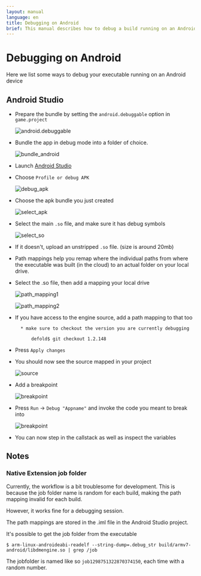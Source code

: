 ```yaml
---
layout: manual
language: en
title: Debugging on Android
brief: This manual describes how to debug a build running on an Android device.
---
```


# Debugging on Android

Here we list some ways to debug your executable running on an Android device

## Android Studio

* Prepare the bundle by setting the `android.debuggable` option in `game.project`

	![android.debuggable](../images/extensions/debugging/android/game_project_debuggable.png)

* Bundle the app in debug mode into a folder of choice.

	![bundle_android](../images/extensions/debugging/android/bundle_android.png)

* Launch [Android Studio](https://developer.android.com/studio/)

* Choose `Profile or debug APK`

	![debug_apk](../images/extensions/debugging/android/android_profile_or_debug.png)

* Choose the apk bundle you just created

	![select_apk](../images/extensions/debugging/android/android_select_apk.png)

* Select the main `.so` file, and make sure it has debug symbols

	![select_so](../images/extensions/debugging/android/android_missing_symbols.png)

* If it doesn't, upload an unstripped `.so` file. (size is around 20mb)

* Path mappings help you remap where the individual paths from where the executable was built (in the cloud) to an actual folder on your local drive.

* Select the .so file, then add a mapping your local drive

	![path_mapping1](../images/extensions/debugging/android/path_mappings_android.png)

	![path_mapping2](../images/extensions/debugging/android/path_mappings_android2.png)

* If you have access to the engine source, add a path mapping to that too

		* make sure to checkout the version you are currently debugging

			defold$ git checkout 1.2.148

* Press `Apply changes`

* You should now see the source mapped in your project

	![source](../images/extensions/debugging/android/source_mappings_android.png)

* Add a breakpoint

	![breakpoint](../images/extensions/debugging/android/breakpoint_android.png)

* Press `Run` -> `Debug "Appname"` and invoke the code you meant to break into

	![breakpoint](../images/extensions/debugging/android/callstack_variables_android.png)

* You can now step in the callstack as well as inspect the variables


## Notes

### Native Extension job folder

Currently, the workflow is a bit troublesome for development. This is because the job folder name
is random for each build, making the path mapping invalid for each build.

However, it works fine for a debugging session.

The path mappings are stored in the <project>.iml file in the Android Studio project.

It's possible to get the job folder from the executable

	$ arm-linux-androideabi-readelf --string-dump=.debug_str build/armv7-android/libdmengine.so | grep /job

The jobfolder is named like so `job1298751322870374150`, each time with a random number.

